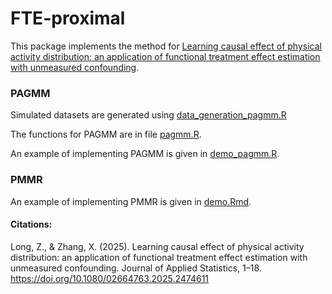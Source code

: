 # FTE-proximal
This package implements the method for [Learning causal effect of physical activity distribution: an application
of functional treatment effect estimation with unmeasured confounding](https://doi.org/10.1080/02664763.2025.2474611).


### PAGMM
Simulated datasets are generated using [data_generation_pagmm.R](data_generation_pagmm.R)

The functions for PAGMM are in file [pagmm.R](pagmm.R).

An example of implementing PAGMM is given in [demo_pagmm.R](demo_pagmm.R).


### PMMR
An example of implementing PMMR is given in [demo.Rmd](PMMR/demo.Rmd).

#### Citations:
Long, Z., & Zhang, X. (2025). Learning causal effect of physical activity distribution: an application of functional treatment effect estimation with unmeasured confounding. Journal of Applied Statistics, 1–18. https://doi.org/10.1080/02664763.2025.2474611

